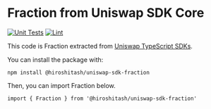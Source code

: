 # Fraction from Uniswap SDK Core

[![Unit Tests](https://github.com/hiroshitash/uniswap-sdk-fraction/workflows/Unit%20Tests/badge.svg)](https://github.com/hiroshitash/uniswap-sdk-fraction/actions?query=workflow%3A%22Unit+Tests%22)
[![Lint](https://github.com/hiroshitash/uniswap-sdk-fraction/workflows/Lint/badge.svg)](https://github.com/hiroshitash/uniswap-sdk-fraction/actions?query=workflow%3ALint)

This code is Fraction extracted from [Uniswap TypeScript SDKs](https://github.com/Uniswap/sdk-core).

You can install the package with:

```
npm install @hiroshitash/uniswap-sdk-fraction
```

Then, you can import Fraction below.

```
import { Fraction } from '@hiroshitash/uniswap-sdk-fraction'
```
